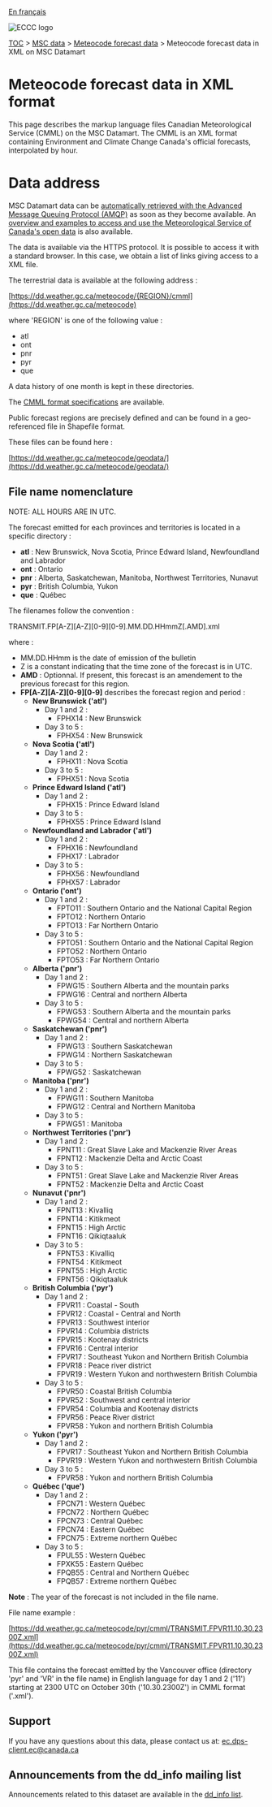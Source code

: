 [En français](readme_meteocode-datamartxml_fr.md)

![ECCC logo](../../img_eccc-logo.png)

[TOC](../../readme_en.md) > [MSC data](../readme_en.md) > [Meteocode forecast data](readme_meteocode_en.md) > Meteocode forecast data in XML on MSC Datamart

# Meteocode forecast data in XML format

This page describes the markup language files Canadian Meteorological Service (CMML) on the MSC Datamart. The CMML is an XML format containing Environment and Climate Change Canada's official forecasts, interpolated by hour.

# Data address 

MSC Datamart data can be [automatically retrieved with the Advanced Message Queuing Protocol (AMQP)](../../msc-datamart/amqp_en.md) as soon as they become available. An [overview and examples to access and use the Meteorological Service of Canada's open data](../../usage/readme_en.md) is also available.

The data is available via the HTTPS protocol. It is possible to access it with a standard browser. In this case, we obtain a list of links giving access to a XML file.

The terrestrial data is available at the following address : 
                                                                          
[https://dd.weather.gc.ca/meteocode/{REGION}/cmml](https://dd.weather.gc.ca/meteocode)

where 'REGION' is one of the following value :

* atl
* ont
* pnr
* pyr
* que

A data history of one month is kept in these directories.

The [CMML format specifications](https://collaboration.cmc.ec.gc.ca/cmc/cmos/public_doc/msc-data/meteocode/cmml_specification_en-v3.04.pdf) are available.

Public forecast regions are precisely defined and can be found in a geo-referenced file in Shapefile format.

These files can be found here :

[https://dd.weather.gc.ca/meteocode/geodata/](https://dd.weather.gc.ca/meteocode/geodata/)

## File name nomenclature 

NOTE: ALL HOURS ARE IN UTC.

The forecast emitted for each provinces and territories is located in a specific directory :
* __atl__ : New Brunswick, Nova Scotia, Prince Edward Island, Newfoundland and Labrador
* __ont__ : Ontario
* __pnr__ : Alberta, Saskatchewan, Manitoba, Northwest Territories, Nunavut
* __pyr__ : British Columbia, Yukon
* __que__ : Québec


The filenames follow the convention :

TRANSMIT.FP[A-Z][A-Z][0-9][0-9].MM.DD.HHmmZ[.AMD].xml

where :

* MM.DD.HHmm is the date of emission of the bulletin
* Z is a constant indicating that the time zone of the forecast is
      in UTC.
* __AMD__ : Optionnal. If present, this forecast is an amendement to the previous forecast for this region.
* **FP[A-Z][A-Z][0-9][0-9]** describes the forecast region and period :
    * __New Brunswick ('atl')__
	    * Day 1 and 2 :
	        * FPHX14 : New Brunswick 
	    * Day 3 to 5 :
	        * FPHX54 : New Brunswick 
    * __Nova Scotia ('atl')__
	    * Day 1 and 2 :
	        * FPHX11 : Nova Scotia
	    * Day 3 to 5 :
	        * FPHX51 : Nova Scotia
    * __Prince Edward Island ('atl')__
	    * Day 1 and 2 :
	        * FPHX15 : Prince Edward Island
	    * Day 3 to 5 :
	        * FPHX55 : Prince Edward Island
    * __Newfoundland and Labrador ('atl')__
	    * Day 1 and 2 :
	        * FPHX16 : Newfoundland
	        * FPHX17 : Labrador
	    * Day 3 to 5 :
	        * FPHX56 : Newfoundland
	        * FPHX57 : Labrador
    * __Ontario ('ont')__
	    * Day 1 and 2 :
	        * FPTO11 : Southern Ontario and the National Capital Region
	        * FPTO12 : Northern Ontario
	        * FPTO13 : Far Northern Ontario
	    * Day 3 to 5 :
	        * FPTO51 : Southern Ontario and the National Capital Region
	        * FPTO52 : Northern Ontario
	        * FPTO53 : Far Northern Ontario
    * __Alberta ('pnr')__
	    * Day 1 and 2 :
	        * FPWG15 : Southern Alberta and the mountain parks
	        * FPWG16 : Central and northern Alberta
	    * Day 3 to 5 :
	        * FPWG53 : Southern Alberta and the mountain parks
	        * FPWG54 : Central and northern Alberta
    * __Saskatchewan ('pnr')__
	    * Day 1 and 2 :
	        * FPWG13 : Southern Saskatchewan
	        * FPWG14 : Northern Saskatchewan
	    * Day 3 to 5 :
	        * FPWG52 : Saskatchewan
    * __Manitoba ('pnr')__
	    * Day 1 and 2 :
	        * FPWG11 : Southern Manitoba
	        * FPWG12 : Central and Northern Manitoba
	    * Day 3 to 5 :
	        * FPWG51 : Manitoba
    * __Northwest Territories ('pnr')__
	    * Day 1 and 2 :
	        * FPNT11 : Great Slave Lake and Mackenzie River Areas
	        * FPNT12 : Mackenzie Delta and Arctic Coast
	    * Day 3 to 5 :
	        * FPNT51 : Great Slave Lake and Mackenzie River Areas
	        * FPNT52 : Mackenzie Delta and Arctic Coast
    * __Nunavut ('pnr')__
	    * Day 1 and 2 :
	        * FPNT13 : Kivalliq
	        * FPNT14 : Kitikmeot
	        * FPNT15 : High Arctic
	        * FPNT16 : Qikiqtaaluk
	    * Day 3 to 5 :
	        * FPNT53 : Kivalliq
	        * FPNT54 : Kitikmeot
	        * FPNT55 : High Arctic
	        * FPNT56 : Qikiqtaaluk
    * __British Columbia ('pyr')__
	    * Day 1 and 2 :
	        * FPVR11 : Coastal - South 
	        * FPVR12 : Coastal - Central and North
	        * FPVR13 : Southwest interior 
	        * FPVR14 : Columbia districts
	        * FPVR15 : Kootenay districts
	        * FPVR16 : Central interior
	        * FPVR17 : Southeast Yukon and Northern British Columbia
	        * FPVR18 : Peace river district
	        * FPVR19 : Western Yukon and northwestern British Columbia
	    * Day 3 to 5 :
	        * FPVR50 : Coastal British Columbia
	        * FPVR52 : Southwest and central interior
	        * FPVR54 : Columbia and Kootenay districts
	        * FPVR56 : Peace River district
	        * FPVR58 : Yukon and northern British Columbia
    * __Yukon ('pyr')__
	    * Day 1 and 2 :
	        * FPVR17 : Southeast Yukon and Northern British Columbia
	        * FPVR19 : Western Yukon and northwestern British Columbia
	    * Day 3 to 5 :
	        * FPVR58 : Yukon and northern British Columbia
    * __Québec ('que')__
	    * Day 1 and 2 :
	        * FPCN71 : Western Québec
	        * FPCN72 : Northern Québec
	        * FPCN73 : Central Québec
	        * FPCN74 : Eastern Québec
	        * FPCN75 : Extreme northern Québec
        * Day 3 to 5 :
            * FPUL55 : Western Québec
	        * FPXK55 : Eastern Québec
	        * FPQB55 : Central and Northern Québec
	        * FPQB57 : Extreme northern Québec


__Note__ : The year of the forecast is not included in the file name.


File name example :

[https://dd.weather.gc.ca/meteocode/pyr/cmml/TRANSMIT.FPVR11.10.30.2300Z.xml](https://dd.weather.gc.ca/meteocode/pyr/cmml/TRANSMIT.FPVR11.10.30.2300Z.xml)

This file contains the forecast emitted by the Vancouver office (directory 'pyr' and 'VR' in the file name) in English language for day 1 and 2 ('11') starting at 2300 UTC on October 30th ('10.30.2300Z') in CMML format ('.xml').

## Support

If you have any questions about this data, please contact us at: [ec.dps-client.ec@canada.ca](mailto:ec.dps-client.ec@canada.ca)

## Announcements from the dd_info mailing list 

Announcements related to this dataset are available in the [dd_info list](https://lists.ec.gc.ca/cgi-bin/mailman/listinfo/dd_info).











